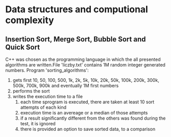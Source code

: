 # Data structures and computional complexity
## Insertion Sort, Merge Sort, Bubble Sort and Quick Sort
C++ was chosen as the programming language in which the all presented algorithms are written.File 'liczby.txt' contains 1M random integer generated numbers. Program 'sorting_algorithms':
1.  gets first 10, 50, 100, 500, 1k, 2k, 5k, 10k, 20k, 50k, 100k, 200k, 300k, 500k, 700k, 900k and eventually 1M first numbers
2. performs the sort
3. writes the execution time to a file
    1. each time sprogram is executed, there are taken at least 10 sort attempts of each kind
    2. execution time is an avereage or a median of those attempts
    3. if a result significantly different from the others was found during the test, it is ignored
    4. there is provided an option to save sorted data, to a comparison